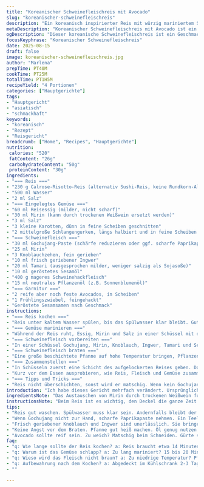 ```yaml
---
title: "Koreanischer Schweinefleischreis mit Avocado"
slug: "koreanischer-schweinefleischreis"
description: "Ein koreanisch inspirierter Reis mit würzig mariniertem Schweinehack, eingelegtem Gemüse und cremiger Avocado. Geändert sind Mengen, Zutaten ersetzte ich teilweise für mehr Tiefe. Die Zubereitung ist nach bewährten Praktiken restrukturiert. Fokus auf sensorische Signale, Technik und pragmatische Tipps für die Küche ohne Fehlerfallen."
metaDescription: "Koreanischer Schweinefleischreis mit Avocado ist ein köstliches Gericht. Mit mariniertem Fleisch und frischem Gemüse wird es zum Geschmackserlebnis."
ogDescription: "Dieser koreanische Schweinefleischreis ist ein Geschmackserlebnis. Mit Avocado und eingelegtem Gemüse wird jedes Gericht zu einem hit."
focusKeyphrase: "Koreanischer Schweinefleischreis"
date: 2025-08-15
draft: false
image: koreanischer-schweinefleischreis.jpg
author: "Marlena"
prepTime: PT40M
cookTime: PT25M
totalTime: PT1H5M
recipeYield: "4 Portionen"
categories: ["Hauptgerichte"]
tags:
- "Hauptgericht"
- "asiatisch"
- "schmackhaft"
keywords:
- "koreanisch"
- "Rezept"
- "Reisgericht"
breadcrumb: ["Home", "Recipes", "Hauptgerichte"]
nutrition: 
 calories: "520"
 fatContent: "26g"
 carbohydrateContent: "50g"
 proteinContent: "30g"
ingredients:
- "=== Reis ==="
- "230 g Calrose-Risotto-Reis (alternativ Sushi-Reis, keine Rundkorn-Alternativen)"
- "500 ml Wasser"
- "2 ml Salz"
- "=== Eingelegtes Gemüse ==="
- "60 ml Reisessig (milder, nicht scharf)"
- "30 ml Mirin (kann durch trockenen Weißwein ersetzt werden)"
- "3 ml Salz"
- "3 kleine Karotten, dünn in feine Scheiben geschnitten"
- "2 mittelgroße Schlangengurken, längs halbiert und in feine Scheiben geschnitten"
- "=== Schweinefleisch ==="
- "30 ml Gochujang-Paste (schärfe reduzieren oder ggf. scharfe Paprikapaste als Ersatz)"
- "25 ml Mirin"
- "3 Knoblauchzehen, fein gerieben"
- "10 ml frisch geriebener Ingwer"
- "20 ml Tamari (ausgesprochen milder, weniger salzig als Sojasoße)"
- "10 ml geröstetes Sesamöl"
- "400 g mageres Schweinehackfleisch"
- "15 ml neutrales Pflanzenöl (z.B. Sonnenblumenöl)"
- "=== Garnitur ==="
- "2 reife aber noch feste Avocados, in Scheiben"
- "1 Frühlingszwiebel, feingehackt"
- "Geröstete Sesamsamen nach Geschmack"
instructions:
- "=== Reis kochen ==="
- "Reis unter kaltem Wasser spülen, bis das Spülwasser klar bleibt. Gut abtropfen lassen; das ist entscheidend, sonst wird der Reis klebrig und matschig, was ich schon zu oft erlebt habe. In einem Topf Reis, Wasser und Salz zum Kochen bringen; sobald es kocht, Hitze stark reduzieren, Deckel drauf. Nach 14 Minuten sollte alles Wasser weg sein – keinesfalls vorzeitig umrühren oder öffnen, sonst wird der Dampf entweichen und die Struktur leidet. Vom Herd nehmen, Deckel drauf, 12 Minuten ruhen lassen. Keine Eile; der Reis quillt noch schön nach. Nach der Ruhezeit mit einer Gabel vorsichtig auflockern. Nicht mit einem Löffel zerstampfen, sonst wird’s klebrig."
- "=== Gemüse marinieren ==="
- "Während der Reis ruht, Essig, Mirin und Salz in einer Schüssel mit dem Schneebesen verquirlen, bis sich das Salz auflöst. Die geschnittenen Karotten und Gurken dazugeben, gut durchmischen. Gemüse sollte eine knackig-helle Farbe behalten, sonst wird’s schlapp. Ziehen lassen, während das Fleisch brät. Vor dem Servieren Flüssigkeit abgießen, Gemüse gut abtropfen, sonst verwässert es die Schichten im Endgericht."
- "=== Schweinefleisch vorbereiten ==="
- "In einer Schüssel Gochujang, Mirin, Knoblauch, Ingwer, Tamari und Sesamöl gründlich vermengen. Die Würzmischung nicht zu grob, sonst verteilt sie sich nicht gleichmäßig. Schweinehack zugeben und mit den Händen gründlich einkneten, etwa 2-3 Minuten. Ziel: gleichmäßige Verteilung der Aromen, keine größeren Klumpen. Die Hände leicht angefeuchtet benutzen, damit die Paste nicht klebt."
- "=== Schweinefleisch braten ==="
- "Eine große beschichtete Pfanne auf hohe Temperatur bringen, Pflanzenöl dazu. Es sollte sofort heiß genug sein, dass das Fleisch zischend anbrät. Fleischmasse einfüllen, mit einem Holzspatel in kleinere Stücke zerzupfen, gleichmäßig verteilen. Häufig umrühren; die Fleischstücke sollen braun karamellisieren, nicht nur durchgegart aussehen. Dauert etwa 8-12 Minuten – lieber auf die Farbe als aufs Timing achten. Wenn der Bratensatz am Pfannenboden dunkel wird und leicht klebt, ist es Zeit umzurühren. Am Ende nochmal abschmecken: Wenn zu wenig Würze, ein wenig Tamari oder eine Prise Zucker kann helfen."
- "=== Zusammenstellen ==="
- "In Schüsseln zuerst eine Schicht des aufgelockerten Reises geben. Darauf das Schweinefleisch mit evtl. Bratsäften verteilen – diese bringen Aroma, aber nicht ertränken. Gemüse darauf anrichten, Avocadoscheiben hübsch fächerartig dazulegen, so dass man die Cremigkeit sieht. Frühlingszwiebeln drüberstreuen, mit gerösteten Sesamsamen bestreuen. Kein Sojasoße darüber geben – das würde die Balance zerstören."
- "Kurz vor dem Essen ausprobieren, wie Reis, Fleisch und Gemüse zusammenspielen. Zu viel Essig macht den Reis sauer. Die cremige Avocado reduziert die Schärfe etwas, wichtig bei Gochujang-Gerichten. Die Texturen: Knackig eingelegtes Gemüse, zart caramelisiertes Fleisch, weicher Reis und cremige Avocado – das Gesamtpaket. Weiß gelegentlich eine Prise Chili oder Limettensaft darüber zum Abrunden, wenn noch gewünscht."
- "=== Tipps und Tricks ==="
- "Reis nicht überschichten, sonst wird er matschig. Wenn kein Gochujang, ersetze durch scharfe Chili-Soße plus ein Teelöffel Honig für den Kick. Mirin kannst du durch trockenen Weißwein auffangen, wenn nicht da. Gemüse nicht zu lange marinieren, sonst verliert es Biss. Noch mehr Geschmack: Etwas gerösteten Sesam in die Gemüse-Marinade geben. Wenn die Fleischmasse zu feucht wirkt, erhöht das die Bratzeit; besser luftiger formen beim Braten, damit Röstaromen entstehen. Das Öl in der Pfanne nicht sparen, es braucht eine ordentliche Fettbasis für Karamellisierung."
introduction: "Ich habe dieses Gericht mehrfach verändert. Ursprünglich nahm ich die übliche Reismenge, doch fiel mir auf, dass mit weniger Reis und mehr Flüssigkeit die Körner besser aufquellen und angenehmer im Mund liegen. Auch habe ich die Gochujang-Paste im Verhältnis reduziert, da mir die Schärfe vorher oft zu dominant war und die Avocado kaum zur Geltung kam. Die Kombination aus eingelegtem, knackigem Gemüse und karamellisiertem Schweinehack macht das Gericht lebendig. Die Avocado bringt Balance – ohne sie geht es fast nicht. Die Technik beim Reiskochen und Fleisch braten sind entscheidend, sonst wird alles hautlos und fad. Tipp: Vertraue deinen Augen und der Struktur, nicht stur der Zeit."
ingredientsNote: "Das Austauschen von Mirin durch trockenen Weißwein funktioniert gut, wenn kein Mirin verfügbar ist. In japanischen oder koreanischen Supermärkten findet man die Paste oft, ansonsten kann man scharfe Paprikapaste mit einem Löffel Honig oder Zucker mischen für die Gochujang-Soße. Reis unbedingt waschen, sonst wird er zu klebrig. Statt Schweinehack wäre auch gemischtes Hack (halb Schwein, halb Rind) gut, gibt mehr Geschmack. Knoblauch und Ingwer frisch reiben, um die Aromen besser und intensiver zu bekommen. Die Gurke unbedingt längs halbieren, damit die Marinade besser einzieht – bei runden Scheiben gelingt das nicht so gut. Avocado sollte fest-ripe sein, zu weich wird matschig beim Schneiden."
instructionsNote: "Beim Reis ist es wichtig, den Deckel die ganze Zeit draufzubehalten während des Kochens und der Ruhezeit – Dampf macht ihn fluffig. Kurz vorm Herausnehmen auflockern, nicht umrühren mit Löffel oder Spatel. Das Einlegen vom Gemüse nicht zu lange machen, 15-20 Minuten genügen, sonst wird es zu schlaff. Die Pfanne richtig heiß machen vor Fleischzugabe, damit es rösten kann, nicht kochen. Stücke beim Braten auseinanderzubrechen für mehr Oberfläche gut. Die karamellisierte Oberfläche darf leicht dunkel sein, nicht schwarz. Fleisch gut durchbraten, rohes Fleisch schmeckt nicht. Vor der finalen Montage prüfe kurz die Würze, besser nachwürzen als zu lasch servieren. Die Avocado kommt zuletzt drauf, sonst wird sie warm und matschig. Sesamsamen vor dem Servieren trocken anrösten, das verleiht ein tiefes Aroma."
tips:
- "Reis gut waschen. Spülwasser muss klar sein. Andernfalls bleibt der Reis klebrig. Am besten in kaltem Wasser spülen. Dann abtropfen lassen. Zu viel Wasser? Pudding entsteht."
- "Wenn Gochujang nicht zur Hand, scharfe Paprikapaste nehmen. Ein Teelöffel Honig dazu für die Süße. Perfekt für den Kick. Start mit einer kleinen Menge, dann anpassen. Geschmack ist entscheidend."
- "Frisch geriebener Knoblauch und Ingwer sind unerlässlich. Sie bringen Aromen. Vorratshaltung? Finde gute Quellen. Ab und zu im Asialaden nachfragen. Sie liefern oft frische Produkte."
- "Keine Angst vor dem Braten. Pfanne gut heiß machen. Öl genug nutzen. Gutes Rösten bringt den Umami-Geschmack. Fleisch auf kleiner Temperatur garen, so bleibt es saftig und zart. Dunkelbraun ist ideal."
- "Avocado sollte reif sein. Zu weich? Matschig beim Schneiden. Gürte sie fest, das ist wichtig. Vor der Verwendung überprüfen. Und ganz wichtig, schneide sie zuletzt für die beste Präsentation."
faq:
- "q: Wie lange sollte der Reis kochen? a: Reis braucht etwa 14 Minuten. Wichtig, Deckel immer drauflassen. Nachher ruhen lassen für 12 Minuten. Fluffig wird er dadurch."
- "q: Warum ist das Gemüse schlapp? a: Zu lang mariniert? 15 bis 20 Minuten, nicht länger. Daran denken. Muss knackig bleiben. Giesse die Flüssigkeit ab vor dem Servieren."
- "q: Wieso wird das Fleisch nicht braun? a: Zu niedrige Temperatur? Pfanne richtig heiß machen. Viel Öl nutzen. Wenn der Bratensatz dunkel wird, ist es Zeit. Umrühren, bevor es anbrennt."
- "q: Aufbewahrung nach dem Kochen? a: Abgedeckt im Kühlschrank 2-3 Tage. Aufwärmen? Sanft erhitzen, damit das Fleisch zart bleibt. Oder gleich Musik für die Mikrowelle?"
- ""

---
```

